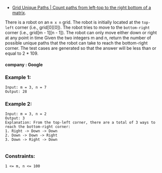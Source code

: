 - [Grid Unique Paths | Count paths from left-top to the right bottom of a matrix](https://leetcode.com/problems/unique-paths/).

There is a robot on an `m x n` grid. The robot is initially located at the `top-left` corner (i.e., grid[0][0]). The robot tries to move to the `bottom-right` corner (i.e., grid[m - 1][n - 1]). The robot can only move either down or right at any point in time Given the two integers m and n, return the number of possible unique paths that the robot can take to reach the bottom-right corner. The test cases are generated so that the answer will be less than or equal to 2 * 109. 

 #### company : Google

### Example 1: ###
```
Input: m = 3, n = 7
Output: 28
```
### Example 2: ###
```
Input: m = 3, n = 2
Output: 3
Explanation: From the top-left corner, there are a total of 3 ways to reach the bottom-right corner:
1. Right -> Down -> Down
2. Down -> Down -> Right
3. Down -> Right -> Down
 
```
### Constraints:
```
1 <= m, n <= 100
```
